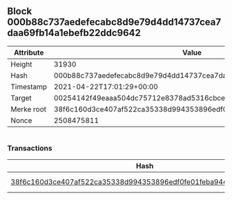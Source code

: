 ## Block 000b88c737aedefecabc8d9e79d4dd14737cea7daa69fb14a1ebefb22ddc9642

Attribute | Value
--- | ---
Height | 31930
Hash | 000b88c737aedefecabc8d9e79d4dd14737cea7daa69fb14a1ebefb22ddc9642
Timestamp | 2021-04-22T17:01:29+00:00
Target | 00254142f49eaaa504dc75712e8378ad5316cbcead634704b3734b6271167cc4
Merke root | 38f6c160d3ce407af522ca35338d994353896edf0fe01feba9442109b10d26f7
Nonce | 2508475811

```

```

### Transactions

Hash | Amount
--- | ---
[38f6c160d3ce407af522ca35338d994353896edf0fe01feba9442109b10d26f7](38f6c160d3ce407af522ca35338d994353896edf0fe01feba9442109b10d26f7.md) | 10.00000000 SKEPTI 
